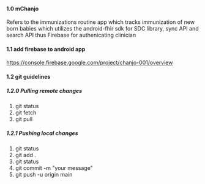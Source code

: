 #### 1.0 mChanjo
Refers to the immunizations routine app which tracks immunization of new born babies which utilizes the android-fhir sdk for SDC library, sync API and search API thus Firebase for authenicating clinician 

#### 1.1 add firebase to android app
https://console.firebase.google.com/project/chanjo-001/overview

#### 1.2 git guidelines
##### 1.2.0 Pulling remote changes
1. git status
2. git fetch
3. git pull
##### 1.2.1 Pushing local changes
1. git status
2. git add .
3. git status
4. git commit -m "your message"
5. git push -u origin main

